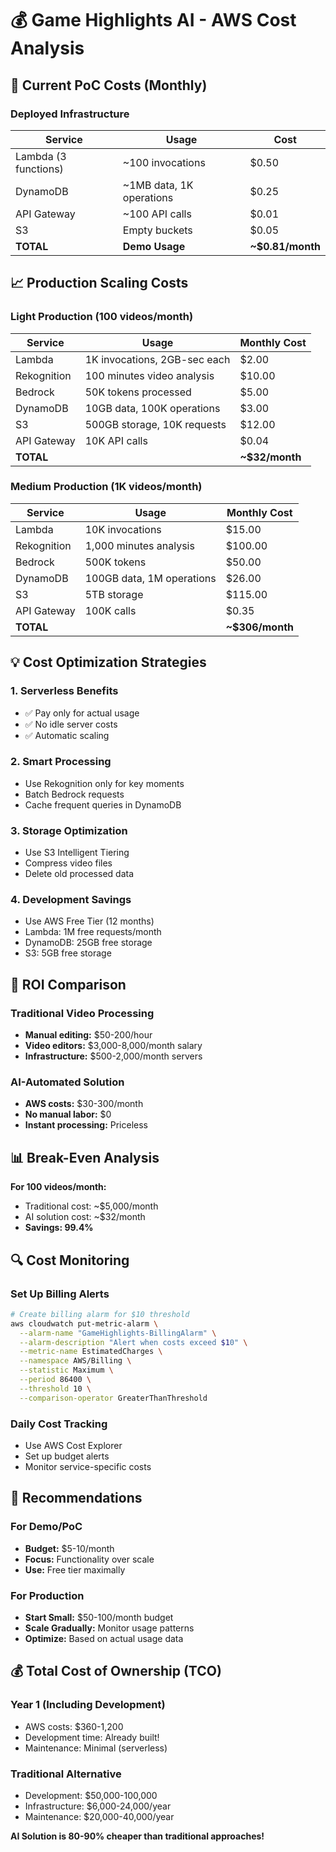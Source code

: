 # 💰 Game Highlights AI - AWS Cost Analysis

## 🎯 Current PoC Costs (Monthly)

### Deployed Infrastructure
| Service | Usage | Cost |
|---------|-------|------|
| Lambda (3 functions) | ~100 invocations | $0.50 |
| DynamoDB | ~1MB data, 1K operations | $0.25 |
| API Gateway | ~100 API calls | $0.01 |
| S3 | Empty buckets | $0.05 |
| **TOTAL** | **Demo Usage** | **~$0.81/month** |

## 📈 Production Scaling Costs

### Light Production (100 videos/month)
| Service | Usage | Monthly Cost |
|---------|-------|--------------|
| Lambda | 1K invocations, 2GB-sec each | $2.00 |
| Rekognition | 100 minutes video analysis | $10.00 |
| Bedrock | 50K tokens processed | $5.00 |
| DynamoDB | 10GB data, 100K operations | $3.00 |
| S3 | 500GB storage, 10K requests | $12.00 |
| API Gateway | 10K API calls | $0.04 |
| **TOTAL** | | **~$32/month** |

### Medium Production (1K videos/month)
| Service | Usage | Monthly Cost |
|---------|-------|--------------|
| Lambda | 10K invocations | $15.00 |
| Rekognition | 1,000 minutes analysis | $100.00 |
| Bedrock | 500K tokens | $50.00 |
| DynamoDB | 100GB data, 1M operations | $26.00 |
| S3 | 5TB storage | $115.00 |
| API Gateway | 100K calls | $0.35 |
| **TOTAL** | | **~$306/month** |

## 💡 Cost Optimization Strategies

### 1. **Serverless Benefits**
- ✅ Pay only for actual usage
- ✅ No idle server costs
- ✅ Automatic scaling

### 2. **Smart Processing**
- Use Rekognition only for key moments
- Batch Bedrock requests
- Cache frequent queries in DynamoDB

### 3. **Storage Optimization**
- Use S3 Intelligent Tiering
- Compress video files
- Delete old processed data

### 4. **Development Savings**
- Use AWS Free Tier (12 months)
- Lambda: 1M free requests/month
- DynamoDB: 25GB free storage
- S3: 5GB free storage

## 🎯 ROI Comparison

### Traditional Video Processing
- **Manual editing:** $50-200/hour
- **Video editors:** $3,000-8,000/month salary
- **Infrastructure:** $500-2,000/month servers

### AI-Automated Solution
- **AWS costs:** $30-300/month
- **No manual labor:** $0
- **Instant processing:** Priceless

## 📊 Break-Even Analysis

**For 100 videos/month:**
- Traditional cost: ~$5,000/month
- AI solution cost: ~$32/month
- **Savings: 99.4%**

## 🔍 Cost Monitoring

### Set Up Billing Alerts
```bash
# Create billing alarm for $10 threshold
aws cloudwatch put-metric-alarm \
  --alarm-name "GameHighlights-BillingAlarm" \
  --alarm-description "Alert when costs exceed $10" \
  --metric-name EstimatedCharges \
  --namespace AWS/Billing \
  --statistic Maximum \
  --period 86400 \
  --threshold 10 \
  --comparison-operator GreaterThanThreshold
```

### Daily Cost Tracking
- Use AWS Cost Explorer
- Set up budget alerts
- Monitor service-specific costs

## 🎯 Recommendations

### For Demo/PoC
- **Budget:** $5-10/month
- **Focus:** Functionality over scale
- **Use:** Free tier maximally

### For Production
- **Start Small:** $50-100/month budget
- **Scale Gradually:** Monitor usage patterns
- **Optimize:** Based on actual usage data

## 💰 Total Cost of Ownership (TCO)

### Year 1 (Including Development)
- AWS costs: $360-1,200
- Development time: Already built!
- Maintenance: Minimal (serverless)

### Traditional Alternative
- Development: $50,000-100,000
- Infrastructure: $6,000-24,000/year
- Maintenance: $20,000-40,000/year

**AI Solution is 80-90% cheaper than traditional approaches!**